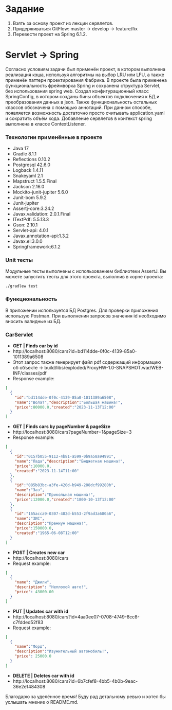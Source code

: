 # Задание

1. Взять за основу проект из лекции сервлетов.
2. Придерживаться GitFlow: master -> develop -> feature/fix
3. Перевести проект на Spring 6.1.2.

# Servlet -> Spring

Согласно условиям задачи был применён проект, в котором выполнена реализация кэша, используя алгоритмы на выбор LRU или LFU,
а также применён паттерн проектирования Фабрика.
В проекте была применена функциональность фреймворка Spring и сохранена структура Servlet, без использования spring web. 
Создал конфигурационный класс SpringConfig, в котором созданы бины объектов подключения к БД и преобразования данных в 
json. Также функциональность остальных классов обозначена с помощью аннотаций. При данном способе, появляется возможность 
достаточно просто считывать application.yaml и сократить объём кода. Добавление сервлетов в контекст spring  выполнена в 
классе ContextListener. 

### Технологии применённые в проекте

* Java 17
* Gradle 8.1.1
* Reflections 0.10.2
* Postgresql 42.6.0
* Logback 1.4.11
* Snakeyaml 2.1
* Mapstruct 1.5.5.Final
* Jackson 2.16.0
* Mockito-junit-jupiter 5.6.0
* Junit-bom 5.9.2
* Junit-jupiter
* Assertj-core:3.24.2
* Javax.validation: 2.0.1.Final
* ITextPdf: 5.5.13.3
* Gson: 2.10.1
* Servlet-api: 4.0.1
* Javax.annotation-api:1.3.2
* Javax.el:3.0.0
* Springframework:6.1.2

### Unit тесты

Модульные тесты выполнены с использованием библиотеки AssertJ.
Вы можете запустить тесты для этого проекта, выполнив в корне проекта:
```
./gradlew test
```

### Функциональность

В приложении используется БД Postgres. Для проверки приложения использую Postman. При выполнении запросов 
значения id необходимо вносить валидные из БД.

### CarServlet

* **GET | Finds car by id** 
* http://localhost:8080/cars?id=bd114dde-0f0c-4139-85a0-1011389a6508
* Этот запрос также генерирует файл pdf содержащий информацию об объекте -> build/libs/exploded/ProxyHW-1.0-SNAPSHOT.war/WEB-INF/classes/pdf
* Response example:
````json
[
  {
    "id":"bd114dde-0f0c-4139-85a0-1011389a6508",
    "name":"Волат","description":"Большая машина!",
    "price":80000.0,"created":"2023-11-13T12:00"
  }
]
````
* **GET | Finds cars by pageNumber & pageSize**
* http://localhost:8080/cars?pageNumber=1&pageSize=3
* Response example:
````json
[
  {
    "id":"0157b055-9112-4b81-a599-0b9a58a94991",
    "name":"Лада","description":"Бюджетная машина!",
    "price":10000.0,
    "created":"2023-11-14T11:00"
  },
  {
    "id":"085b83bc-a3fe-420d-b949-288dcf99280b",
    "name":"Заз",
    "description":"Прикольная машина!",
    "price":12000.0,"created":"1800-10-13T12:00"
  },
  {
    "id":"165acca9-0307-482d-b553-2f9ad3a680a6",
    "name":"ЗИС",
    "description":"Премиум машина!",
    "price":150000.0,
    "created":"1965-06-08T12:00"
  }
]
````
* **POST | Creates new car**
* http://localhost:8080/cars
* Request example:
````json
[
  {
    "name": "Джили",
    "description": "Неплохой авто!",
    "price": 43000.00
  }
]
````
* **PUT | Updates car with id**
* http://localhost:8080/cars?id=4aa0ee07-0708-4749-8cc8-c7fdded52f83
* Request example:
````json
[
  {
    "name":"Форд",
    "description":"Изумительный автомобиль!",
    "price": 25000.0
  }
]
````
* **DELETE | Deletes car with id**
* http://localhost:8080/cars?id=6b7cfef8-4bb5-4b0b-9eac-36e2e1484308

Благодарю за уделённое время! Буду рад детальному ревью и хотел бы услышать мнение о README.md.